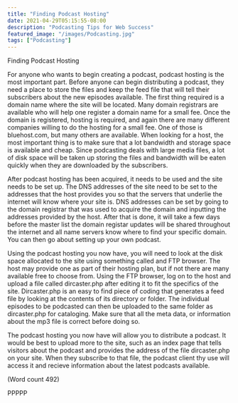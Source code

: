 ```yaml
---
title: "Finding Podcast Hosting"
date: 2021-04-29T05:15:55-08:00
description: "Podcasting Tips for Web Success"
featured_image: "/images/Podcasting.jpg"
tags: ["Podcasting"]
---
```


Finding Podcast Hosting 

For anyone who wants to begin creating a podcast,
podcast hosting is the most important part. Before
anyone can begin distributing a podcast, they need a
place to store the files and keep the feed file that will
tell their subscribers about the new episodes available.
The first thing required is a domain name where the site
will be located. Many domain registrars are available
who will help one register a domain name for a small
fee. Once the domain is registered, hosting is required,
and again there are many different companies willing to
do the hosting for a small fee. One of those is
bluehost.com, but many others are available. When
looking for a host, the most important thing is to make
sure that a lot bandwidth and storage space is available
and cheap. Since podcasting deals with large media
files, a lot of disk space will be taken up storing the
files and bandwidth will be eaten quickly when they are
downloaded by the subscribers.

After podcast hosting has been acquired, it needs to be
used and the site needs to be set up. The DNS addresses
of the site need to be set to the addresses that the host
provides you so that the servers that underlie the
internet will know where your site is. DNS addresses
can be set by going to the domain registrar that was
used to acquire the domain and inputting the addresses
provided by the host. After that is done, it will take a
few days before the master list the domain registar
updates will be shared throughout the internet and all
name servers know where to find your specific domain.
You can then go about setting up your own podcast.

Using the podcast hosting you now have, you will need
to look at the disk space allocated to the site using
something called and FTP browser. The host may
provide one as part of their hosting plan, but if not there
are many available free to choose from. Using the FTP
browser, log on to the host and upload a file called
dircaster.php after editing it to fit the specifics of the
site. Dircaster.php is an easy to find piece of coding that
generates a feed file by looking at the contents of its
directory or folder. The individual episodes to be
podcasted can then be uploaded to the same folder as
dircaster.php for cataloging. Make sure that all the meta
data, or information about the mp3 file is correct before
doing so.

The podcast hosting you now have will allow you to
distribute a podcast. It would be best to upload more to
the site, such as an index page that tells visitors about
the podcast and provides the address of the file
dircaster.php on your site. When they subscribe to that
file, the podcast client thy use will access it and recieve
information about the latest podcasts available.

(Word count 492)

PPPPP

